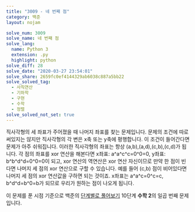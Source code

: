 ```yaml
---
title: "3009 - 네 번째 점"
category: 백준
layout: nojam

solve_num: 3009
solve_name: 네 번째 점
solve_lang:
  name: Python 3
  extension: .py
  highlight: python
solve_diff: 28
solve_date: "2020-03-27 23:54:01"
solve_share: 2659fc0ef4144329ab6038c887a5bb22
solve_solved_tag:
  - 사칙연산
  - 기하학
  - 구현
  - 수학
  - 정렬
solve_solved_not_set: true
---
```


직사각형의 세 좌표가 주어졌을 때 나머지 좌표를 찾는 문제입니다. 문제의 조건에 따로 써있지는 않지만 직사각형의 각 변은 x축 또는 y축에 평행합니다. 이 조건이 들어간다면 문제가 아주 쉬워집니다. 이러한 직사각형의 좌표는 항상 (a,b),(a,d),(c,b),(c,d)가 됩니다. 각 점의 좌표를 xor 연산을 해본다면 x좌표: a^a^c^c=0^0=0, y좌표: b^b^d^d=0^0=0이 되고, xor 연산의 역연산은 xor 연산 자신이므로 만약 한 점이 빈다면 나머지 세 점의 xor 연산으로 구할 수 있습니다. 예를 들어 (c,b) 점이 비어있다면 나머지 세 점의 xor 연산값을 구하면 되는 것이죠. x좌표는 a^a^c=0^c=c, b^d^d=b^0=b가 되므로 우리가 원하는 점이 나오게 됩니다.

이 문제를 푼 시점 기준으로 백준의 [단계별로 풀어보기](http://noj.am/p/s) 10단계 **수학 2**의 일곱 번째 문제입니다.
